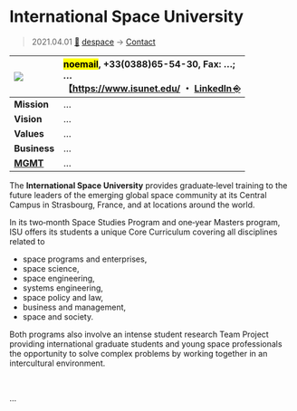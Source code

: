 # International Space University
> 2021.04.01 [🚀](../../index/index.md) [despace](../index.md) → [Contact](../contact.md)

|[![](../f/con//_logo1_thumb.jpg)](../f/con//_logo1.png)|<mark>noemail</mark>, +33(0388)65-54-30, Fax: …;<br> *…*<br> 【<https://www.isunet.edu/> ・ [LinkedIn ⎆](https://www.linkedin.com/school/international-space-university/)|
|:--|:--|
|**Mission**|…|
|**Vision**|…|
|**Values**|…|
|**Business**|…|
|**[MGMT](../mgmt.md)**|…|

The **International Space University** provides graduate‑level training to the future leaders of the emerging global space community at its Central Campus in Strasbourg, France, and at locations around the world.

In its two‑month Space Studies Program and one‑year Masters program, ISU offers its students a unique Core Curriculum covering all disciplines related to

   - space programs and enterprises,
   - space science,
   - space engineering,
   - systems engineering,
   - space policy and law,
   - business and management,
   - space and society.

Both programs also involve an intense student research Team Project providing international graduate students and young space professionals the opportunity to solve complex problems by working together in an intercultural environment.

<p style="page-break-after:always"> </p>

…

